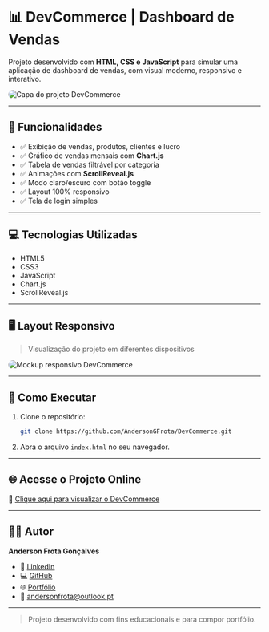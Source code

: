 # 📊 DevCommerce | Dashboard de Vendas

Projeto desenvolvido com **HTML, CSS e JavaScript** para simular uma aplicação de dashboard de vendas, com visual moderno, responsivo e interativo.

<img src="https://raw.githubusercontent.com/AndersonGFrota/DevCommerce/main/assets/devcommerce-capa.png" alt="Capa do projeto DevCommerce" style="max-width: 100%; border-radius: 10px;" />

---

## 🧠 Funcionalidades

- ✅ Exibição de vendas, produtos, clientes e lucro
- ✅ Gráfico de vendas mensais com **Chart.js**
- ✅ Tabela de vendas filtrável por categoria
- ✅ Animações com **ScrollReveal.js**
- ✅ Modo claro/escuro com botão toggle
- ✅ Layout 100% responsivo
- ✅ Tela de login simples

---

## 💻 Tecnologias Utilizadas

- HTML5
- CSS3
- JavaScript
- Chart.js
- ScrollReveal.js

---

## 🖥️ Layout Responsivo

> Visualização do projeto em diferentes dispositivos

<img src="https://raw.githubusercontent.com/AndersonGFrota/DevCommerce/main/assets/devcommerce-capa.png" alt="Mockup responsivo DevCommerce" style="max-width: 100%; border-radius: 10px;" />

---

## 🚀 Como Executar

1. Clone o repositório:
   ```bash
   git clone https://github.com/AndersonGFrota/DevCommerce.git
   ```

2. Abra o arquivo `index.html` no seu navegador.

---

## 🌐 Acesse o Projeto Online

🔗 [Clique aqui para visualizar o DevCommerce](https://devcommercepainel.netlify.app)

---

## 👨‍💻 Autor

**Anderson Frota Gonçalves**

- 💼 [LinkedIn](https://www.linkedin.com/in/andersongfrota/)
- 💻 [GitHub](https://github.com/AndersonGFrota)
- 🌐 [Portfólio](https://andersongoncalves.netlify.app)
- 📧 andersonfrota@outlook.pt

---

> Projeto desenvolvido com fins educacionais e para compor portfólio.
